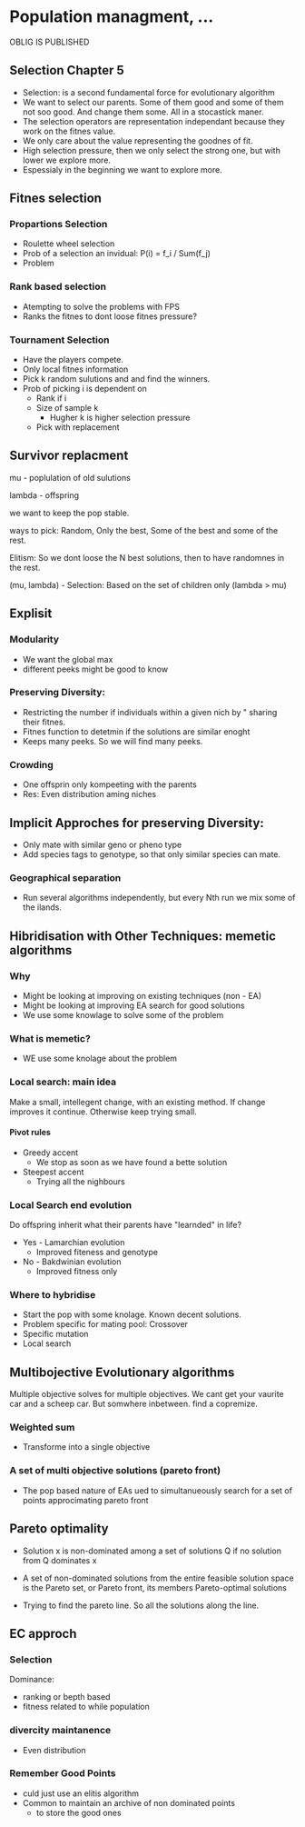 # Population managment, ...

OBLIG IS PUBLISHED

## Selection Chapter 5

* Selection: is a second fundamental force for evolutionary algorithm
* We want to select our parents. Some of them good and some of them not soo good. And change them some. All in a stocastick maner.
* The selection operators are representation independant because they work on the fitnes value.
* We only care about the value representing the goodnes of fit.
* High selection pressure, then we only select the strong one, but with lower we explore more.
* Espessialy in the beginning we want to explore more.

## Fitnes selection

### Propartions Selection

* Roulette wheel selection
* Prob of a selection an invidual: P(i) = f_i / Sum(f_j)
* Problem

### Rank based selection

* Atempting to solve the problems with FPS
* Ranks the fitnes to dont loose fitnes pressure?

### Tournament Selection

* Have the players compete.
* Only local fitnes information
* Pick k random sulutions and and find the winners.
* Prob of picking i is dependent on
  * Rank if i
  * Size of sample k
    * Hugher k is higher selection pressure
  * Pick with replacement

## Survivor replacment

mu - poplulation of old sulutions

lambda - offspring

we want to keep the pop stable.

ways to pick: Random, Only the best, Some of the best and some of the rest.

Elitism: So we dont loose the N best solutions, then to have randomnes in the rest.

(mu, lambda) - Selection: Based on the set of children only (lambda > mu)

## Explisit 
### Modularity

* We want the global max
* different peeks might be good to know


### Preserving Diversity:

* Restricting the number if individuals within a given nich by " sharing their fitnes.
* Fitnes function to detetmin if the solutions are similar enoght
* Keeps many peeks. So we will find many peeks.

### Crowding

* One offsprin only kompeeting with the parents
* Res: Even distribution aming niches

## Implicit Approches for preserving Diversity:

* Only mate with similar geno or pheno type
* Add species tags to genotype, so that only similar species can mate.

### Geographical separation

* Run several algorithms independently, but every Nth run we mix some of the ilands.

## Hibridisation with Other Techniques: memetic algorithms

### Why

* Might be looking at improving on existing techniques (non - EA)
* Might be looking at improving EA search for good solutions
* We use some knowlage to solve some of the problem

### What is memetic?

* WE use some knolage about the problem

### Local search: main idea

Make a small, intellegent change, with an existing method.
If change improves it continue.
Otherwise keep trying small.

#### Pivot rules

* Greedy accent
  * We stop as soon as we have found a bette solution
* Steepest accent
  * Trying all the nighbours

### Local Search end evolution

Do offspring inherit what their parents have "learnded" in life?

* Yes - Lamarchian evolution
  * Improved fiteness and genotype
* No - Bakdwinian evolution
  * Improved fitness only

### Where to hybridise

* Start the pop with some knolage. Known decent solutions.
* Problem specific for mating pool: Crossover
* Specific mutation
* Local search

## Multibojective Evolutionary algorithms

Multiple objective solves for multiple objectives. We cant get your vaurite car and a scheep car. But somwhere inbetween.  find a copremize.

### Weighted sum

* Transforme into a single objective

### A set of multi objective solutions (pareto front)

* The pop based nature of EAs ued to simultanueously search for a set of points approcimating pareto front

## Pareto optimality

* Solution x is non-dominated among a set of solutions Q if no solution from Q dominates x
* A set of non-dominated solutions from the entire feasible solution space is the Pareto set, or Pareto front, its members Pareto-optimal solutions 

* Trying to find the pareto line. So all the solutions along the line.

## EC approch

### Selection

Dominance:

* ranking or bepth based
* fitness related to while population

### divercity maintanence

* Even distribution

### Remember Good Points

* culd just use an elitis algorithm
* Common to maintain an archive of non dominated points
  * to store the good ones


